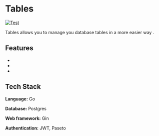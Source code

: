 
# Tables

[![Test](https://github.com/SirJager/tables/actions/workflows/test.yml/badge.svg?branch=master)](https://github.com/SirJager/tables/actions/workflows/test.yml)

Tables allows you to manage you database tables in a more easier way .


## Features

- 
- 
- 

## Tech Stack

**Language:** Go

**Database:** Postgres

**Web framework:** Gin

**Authentication:** JWT, Paseto

